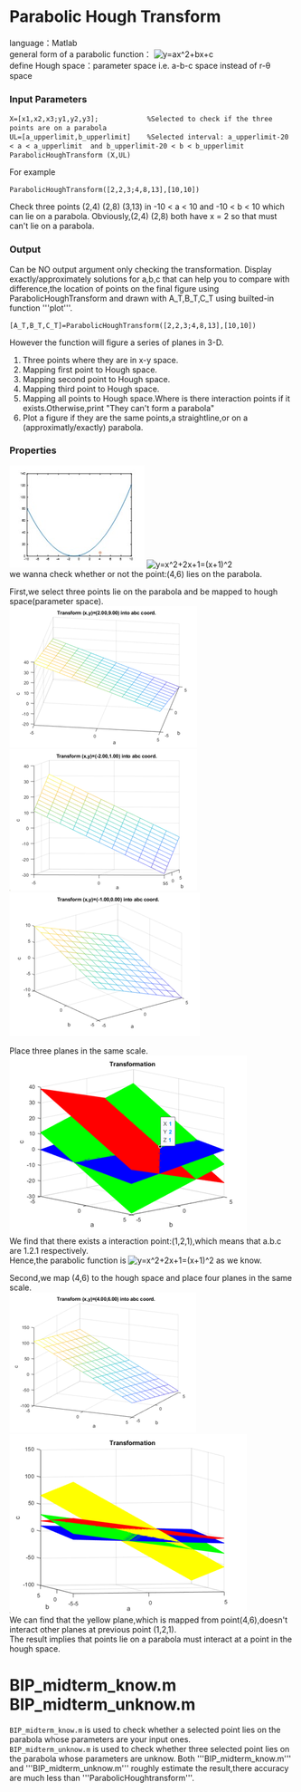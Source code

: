 # Parabolic Hough Transform  
language：Matlab  
general form of a parabolic function： <img src="https://latex.codecogs.com/gif.latex?y=ax^2&plus;bx&plus;c" title="y=ax^2+bx+c" />  
define Hough space：parameter space  i.e. a-b-c space instead of r-θ space
###  Input Parameters

```
X=[x1,x2,x3;y1,y2,y3];            %Selected to check if the three points are on a parabola
UL=[a_upperlimit,b_upperlimit]    %Selected interval: a_upperlimit-20 < a < a_upperlimit  and b_upperlimit-20 < b < b_upperlimit
ParabolicHoughTransform (X,UL)
```

For example
```
ParabolicHoughTransform([2,2,3;4,8,13],[10,10])
```
Check three points (2,4) (2,8) (3,13) in -10 < a < 10 and -10 < b < 10 which can lie on a parabola.
Obviously,(2,4) (2,8) both have x = 2 so that must can't lie on a parabola.

###  Output
Can be NO output argument only checking the transformation.
Display exactly/approximately solutions for a,b,c that can help you to compare with difference,the location of points on the final figure using ParabolicHoughTransform and drawn  with A_T,B_T,C_T using builted-in function '''plot'''.

```
[A_T,B_T,C_T]=ParabolicHoughTransform([2,2,3;4,8,13],[10,10])
```
However the function will figure a series of planes in 3-D.
1. Three points where they are in x-y space.
2. Mapping first point to Hough space.
3. Mapping second point to Hough space.
4. Mapping third point to Hough space.
5. Mapping all points to Hough space.Where is there interaction points if it exists.Otherwise,print "They can't form a parabola"
6. Plot a figure if they are the same points,a straightline,or on a (approximatly/exactly) parabola.

###  Properties
![image](https://github.com/autotntfan/BIP/blob/master/Midterm/image/e10.jpg)   <img src="https://latex.codecogs.com/gif.latex?y=x^2&plus;2x&plus;1=(x&plus;1)^2" title="y=x^2+2x+1=(x+1)^2" />  
we wanna check whether or not the point:(4,6) lies on the parabola.  
  
First,we select three points lie on the parabola and be mapped to hough space(parameter space).  
![image](https://github.com/autotntfan/BIP/blob/master/Midterm/image/e11.png) ![image](https://github.com/autotntfan/BIP/blob/master/Midterm/image/e12.png) 
![image](https://github.com/autotntfan/BIP/blob/master/Midterm/image/e13.png)  
  
Place three planes in the same scale.  
![image](https://github.com/autotntfan/BIP/blob/master/Midterm/image/e15.png)  
We find that there exists a interaction  point:(1,2,1),which means that a.b.c are 1.2.1 respectively.  
Hence,the parabolic function is <img src="https://latex.codecogs.com/gif.latex?y=x^2&plus;2x&plus;1=(x&plus;1)^2" title="y=x^2+2x+1=(x+1)^2" /> as we know.  
  
Second,we map (4,6) to the hough space and place four planes in the same scale.  
![image](https://github.com/autotntfan/BIP/blob/master/Midterm/image/e14.png)  ![image](https://github.com/autotntfan/BIP/blob/master/Midterm/image/e16.png)  
We can find that the yellow plane,which is mapped from point(4,6),doesn't interact other planes at previous point (1,2,1).  
The result implies that points lie on a parabola must interact at a point in the hough space.  

# BIP_midterm_know.m BIP_midterm_unknow.m
```BIP_midterm_know.m``` is used to check whether a selected point lies on the parabola whose parameters are your input ones.  
```BIP_midterm_unknow.m``` is used to check whether three selected point lies on the parabola whose parameters are unknow.
Both '''BIP_midterm_know.m''' and '''BIP_midterm_unknow.m''' roughly estimate the result,there accuracy are much less than '''ParabolicHoughtransform'''.

